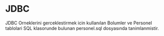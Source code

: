 # JDBC

JDBC Orneklerini gerceklestirmek icin kullanılan Bolumler ve Personel tablolari 
SQL klasorunde bulunan personel.sql dosyasında tanimlanmistir.
